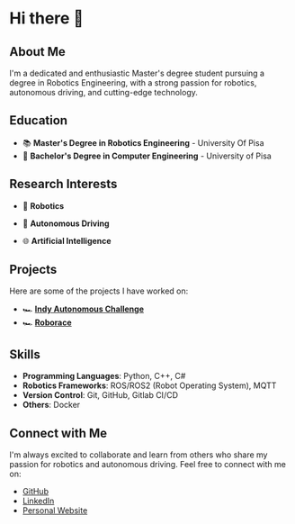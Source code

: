 # Hi there 👋

## About Me

I'm a dedicated and enthusiastic Master's degree student pursuing a degree in Robotics Engineering, with a strong passion for robotics, autonomous driving, and cutting-edge technology.

## Education

- 📚 **Master's Degree in Robotics Engineering** - University Of Pisa
- 📖 **Bachelor's Degree in Computer Engineering** - University of Pisa

## Research Interests

- 🤖 **Robotics**

- 🚗 **Autonomous Driving**

- 🌐 **Artificial Intelligence**

## Projects

Here are some of the projects I have worked on:

- 🏎️ **[Indy Autonomous Challenge](https://www.indyautonomouschallenge.com/)**
- 🏎️ **[Roborace](https://roborace.com/)**

## Skills

- **Programming Languages**: Python, C++, C#
- **Robotics Frameworks**: ROS/ROS2 (Robot Operating System), MQTT
- **Version Control**: Git, GitHub, Gitlab CI/CD
- **Others**: Docker

## Connect with Me

I'm always excited to collaborate and learn from others who share my passion for robotics and autonomous driving. Feel free to connect with me on:

- [GitHub](https://github.com/robertosilviu)
- [LinkedIn](https://www.linkedin.com/in/roberto-silviu-popitanu)
- [Personal Website](https.robertosilviu.com)
